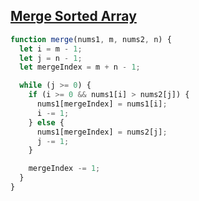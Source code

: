 ## [Merge Sorted Array](https://leetcode.com/problems/merge-sorted-array/description/)

<!-- notecardId: 1739904969826 -->

```js
function merge(nums1, m, nums2, n) {
  let i = m - 1;
  let j = n - 1;
  let mergeIndex = m + n - 1;

  while (j >= 0) {
    if (i >= 0 && nums1[i] > nums2[j]) {
      nums1[mergeIndex] = nums1[i];
      i -= 1;
    } else {
      nums1[mergeIndex] = nums2[j];
      j -= 1;
    }

    mergeIndex -= 1;
  }
}
```
